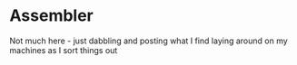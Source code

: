 # Assembler
Not much here - just dabbling and posting what I find laying around on my machines as I sort things out
